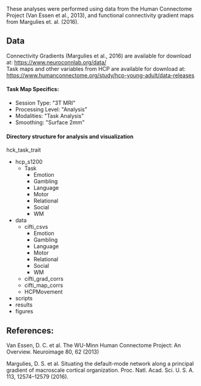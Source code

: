 
These analyses were performed using data from the Human Connectome Project (Van Essen et al., 2013), and functional connectivity gradient maps from Margulies et. al. (2016).

## Data
Connectivity Gradients (Margulies et al., 2016) are available for download at: https://www.neuroconnlab.org/data/  
Task maps and other variables from HCP are available for download at: https://www.humanconnectome.org/study/hcp-young-adult/data-releases

#### Task Map Specifics:  
- Session Type: "3T MRI"
- Processing Level: "Analysis"
- Modalities: "Task Analysis"
- Smoothing: "Surface 2mm"


#### Directory structure for analysis and visualization

hck_task_trait  
- hcp_s1200
  - Task
    - Emotion
    - Gambling
    - Language
    - Motor
    - Relational
    - Social
    - WM
- data
  - cifti_csvs
    - Emotion
    - Gambling
    - Language
    - Motor
    - Relational
    - Social
    - WM
  - cifti_grad_corrs
  - cifti_map_corrs
  - HCPMovement
- scripts
- results
- figures


## References:

Van Essen, D. C. et al. The WU-Minn Human Connectome Project: An Overview. Neuroimage 80, 62 (2013)

Margulies, D. S. et al. Situating the default-mode network along a principal gradient of macroscale cortical organization. Proc. Natl. Acad. Sci. U. S. A. 113, 12574–12579 (2016).
